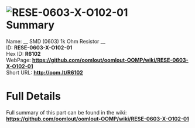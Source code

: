 
![RESE-0603-X-O102-01](https://github.com/oomlout/oomlout-OOMP/blob/master/parts/RESE-0603-X-O102-01/RESE-0603-X-O102-01_420.jpg)   
Summary
=================
  
Name: __ SMD (0603) 1k Ohm Resistor __    
ID: __RESE-0603-X-O102-01__   
Hex ID: __R6102__   
WebPage: __https://github.com/oomlout/oomlout-OOMP/wiki/RESE-0603-X-O102-01__   
Short URL: __http://oom.lt/R6102__   

Full Details
==========================
Full summary of this part can be found in the wiki:   
__https://github.com/oomlout/oomlout-OOMP/wiki/RESE-0603-X-O102-01__    


